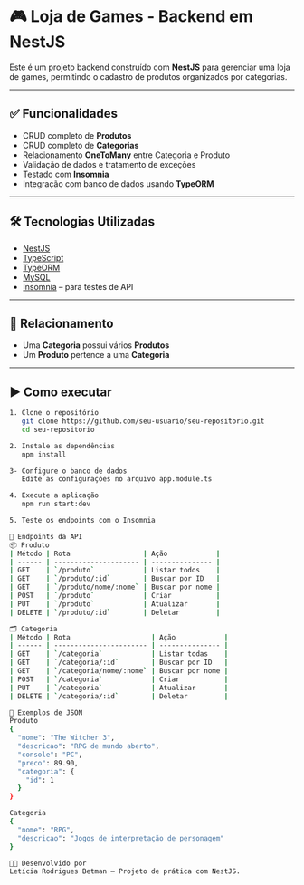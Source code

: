 # 🎮 Loja de Games - Backend em NestJS

Este é um projeto backend construído com **NestJS** para gerenciar uma loja de games, permitindo o cadastro de produtos organizados por categorias.

---

## ✅ Funcionalidades

- CRUD completo de **Produtos**
- CRUD completo de **Categorias**
- Relacionamento **OneToMany** entre Categoria e Produto
- Validação de dados e tratamento de exceções
- Testado com **Insomnia**
- Integração com banco de dados usando **TypeORM**

---

## 🛠️ Tecnologias Utilizadas

- [NestJS](https://nestjs.com/)
- [TypeScript](https://www.typescriptlang.org/)
- [TypeORM](https://typeorm.io/)
- [MySQL](https://www.mysql.com/)
- [Insomnia](https://insomnia.rest/) – para testes de API

---

## 🔗 Relacionamento

- Uma **Categoria** possui vários **Produtos**
- Um **Produto** pertence a uma **Categoria**
  
---

## ▶️ Como executar
```bash
1. Clone o repositório
   git clone https://github.com/seu-usuario/seu-repositorio.git
   cd seu-repositorio

2. Instale as dependências
   npm install

3- Configure o banco de dados
   Edite as configurações no arquivo app.module.ts

4. Execute a aplicação
   npm run start:dev

5. Teste os endpoints com o Insomnia

🔌 Endpoints da API
📦 Produto
| Método | Rota                  | Ação            |
| ------ | --------------------- | --------------- |
| GET    | `/produto`            | Listar todos    |
| GET    | `/produto/:id`        | Buscar por ID   |
| GET    | `/produto/nome/:nome` | Buscar por nome |
| POST   | `/produto`            | Criar           |
| PUT    | `/produto`            | Atualizar       |
| DELETE | `/produto/:id`        | Deletar         |

🗂 Categoria
| Método | Rota                    | Ação            |
| ------ | ----------------------- | --------------- |
| GET    | `/categoria`            | Listar todas    |
| GET    | `/categoria/:id`        | Buscar por ID   |
| GET    | `/categoria/nome/:nome` | Buscar por nome |
| POST   | `/categoria`            | Criar           |
| PUT    | `/categoria`            | Atualizar       |
| DELETE | `/categoria/:id`        | Deletar         |

🧪 Exemplos de JSON
Produto
{
  "nome": "The Witcher 3",
  "descricao": "RPG de mundo aberto",
  "console": "PC",
  "preco": 89.90,
  "categoria": {
    "id": 1
  }
}

Categoria
{
  "nome": "RPG",
  "descricao": "Jogos de interpretação de personagem"
}

👩‍💻 Desenvolvido por
Letícia Rodrigues Betman – Projeto de prática com NestJS.
